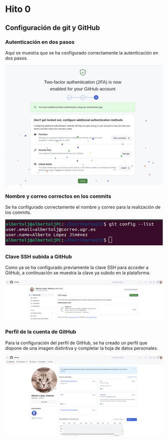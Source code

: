 # Hito 0

## Configuración de git y GitHub

### Autenticación en dos pasos

Aquí se muestra que se ha configurado correctamente la autenticación en dos pasos.

![Autenticación](../../img/Configuracion_two-factor_authenticator.png)
### Nombre y correo correctos en los commits

Se ha configurado correctamente el nombre y correo para la realización de los commits.

![Commits](../../img/Configuracion_nombre_y_correo.png)

### Clave SSH subida a GitHub

Como ya se ha configurado previamente la clave SSH para acceder a GitHub, a continuación se muestra la clave ya subido en la plataforma.

![SSH](../../img/Configuracion_ssh.png)

### Perfil de la cuenta de GitHub

Para la configuración del perfil de GitHub, se ha creado un perfil que dispone de una imagen distintiva y completar la hoja de datos personales.

![Profile](../../img/Configuracion_GitHub.png)